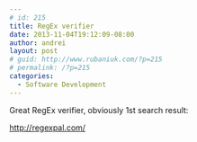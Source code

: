 ```yaml
---
# id: 215
title: RegEx verifier
date: 2013-11-04T19:12:09-08:00
author: andrei
layout: post
# guid: http://www.rubaniuk.com/?p=215
# permalink: /?p=215
categories:
  - Software Development
---
```

Great RegEx verifier, obviously 1st search result:

<http://regexpal.com/>

&nbsp;